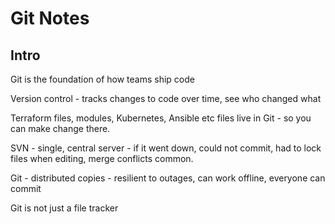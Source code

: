 # Git Notes

## Intro

Git is the foundation of how teams ship code

Version control - tracks changes to code over time, see who changed what

Terraform files, modules, Kubernetes, Ansible etc files live in Git - so you can make change there.

SVN - single, central server - if it went down, could not commit, had to lock files when editing, merge conflicts common.

Git - distributed copies - resilient to outages, can work offline, everyone can commit

Git is not just a file tracker
